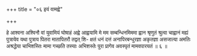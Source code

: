 +++
title = "०६ इयं वामह्वे"

+++

हे आश्वना अश्विनौ वां युवामियं घोषाहं अह्वे आह्वयामि मे मम सम्बन्धिनमिममा ह्वान श्रृणुतं श्रुत्वा चाह्वानं मह्यं पुत्रायेव यथा पुत्राय पितरा मातापितरौ तद्वत् शि- क्षतं धनं दत्तं अनापिरबन्धुरज्ञा अकृतज्ञा असजात्या अमतिः अश्रद्धेया चाभिशस्तिः मामा गच्छति तस्याः अभिशस्तेः पुरा प्रागेव अवस्पृतं मामवपारयतं ॥ ६ ॥